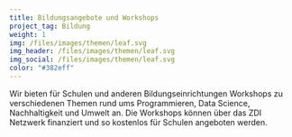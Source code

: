 ```yaml
---
title: Bildungsangebote und Workshops
project_tag: Bildung
weight: 1
img: /files/images/themen/leaf.svg
img_header: /files/images/themen/leaf.svg
img_social: /files/images/themen/leaf.svg
color: "#382eff"
---
```


Wir bieten für Schulen und anderen Bildungseinrichtungen Workshops zu verschiedenen Themen rund ums Programmieren, Data Science, Nachhaltigkeit und Umwelt an. Die Workshops können über das ZDI Netzwerk finanziert und so kostenlos für Schulen angeboten werden. 
<!--more-->
